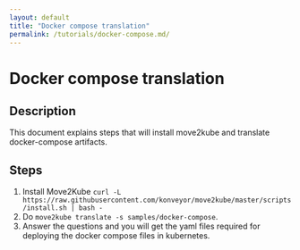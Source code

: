 ```yaml
---
layout: default
title: "Docker compose translation"
permalink: /tutorials/docker-compose.md/
---
```


# Docker compose translation

## Description

This document explains steps that will install move2kube and translate docker-compose artifacts.

## Steps

1. Install Move2Kube `curl -L https://raw.githubusercontent.com/konveyor/move2kube/master/scripts/install.sh | bash -`
1. Do `move2kube translate -s samples/docker-compose`.
1. Answer the questions and you will get the yaml files required for deploying the docker compose files in kubernetes.
